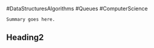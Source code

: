 #DataStructuresAlgorithms #Queues #ComputerScience

```ad-summary
Summary goes here.

```


## Heading2 